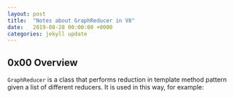 ```yaml
---
layout: post
title:  "Notes about GraphReducer in V8"
date:   2019-08-28 00:00:00 +0000
categories: jekyll update
---
```


## 0x00 Overview
`GraphReducer` is a class that performs reduction in template method pattern given a list of different reducers. It is used in this way, for example:

